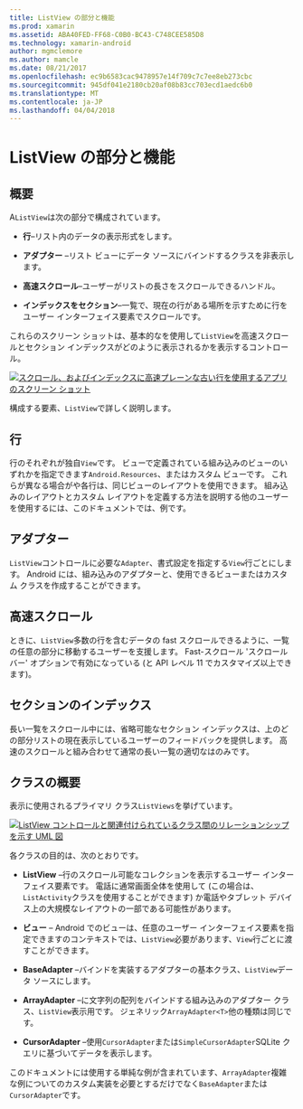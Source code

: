 ```yaml
---
title: ListView の部分と機能
ms.prod: xamarin
ms.assetid: ABA40FED-FF68-C0B0-BC43-C748CEE585D8
ms.technology: xamarin-android
author: mgmclemore
ms.author: mamcle
ms.date: 08/21/2017
ms.openlocfilehash: ec9b6583cac9478957e14f709c7c7ee8eb273cbc
ms.sourcegitcommit: 945df041e2180cb20af08b83cc703ecd1aedc6b0
ms.translationtype: MT
ms.contentlocale: ja-JP
ms.lasthandoff: 04/04/2018
---
```

# <a name="listview-parts-and-functionality"></a>ListView の部分と機能


## <a name="overview"></a>概要

A`ListView`は次の部分で構成されています。

- **行**&ndash;リスト内のデータの表示形式をします。

- **アダプター** &ndash;リスト ビューにデータ ソースにバインドするクラスを非表示します。

- **高速スクロール**&ndash;ユーザーがリストの長さをスクロールできるハンドル。

- **インデックスをセクション**&ndash;一覧で、現在の行がある場所を示すために行をユーザー インターフェイス要素でスクロールです。

これらのスクリーン ショットは、基本的なを使用して`ListView`を高速スクロールとセクション インデックスがどのように表示されるかを表示するコントロール。

[![スクロール、およびインデックスに高速プレーンな古い行を使用するアプリのスクリーン ショット](parts-and-functionality-images/listviewparts.png)](parts-and-functionality-images/listviewparts.png#lightbox)

構成する要素、`ListView`で詳しく説明します。


## <a name="rows"></a>行

行のそれぞれが独自`View`です。 ビューで定義されている組み込みのビューのいずれかを指定できます`Android.Resources`、またはカスタム ビューです。 これらが異なる場合がや各行は、同じビューのレイアウトを使用できます。 組み込みのレイアウトとカスタム レイアウトを定義する方法を説明する他のユーザーを使用するには、このドキュメントでは、例です。


## <a name="adapter"></a>アダプター

`ListView`コントロールに必要な`Adapter`、書式設定を指定する`View`行ごとにします。 Android には、組み込みのアダプターと、使用できるビューまたはカスタム クラスを作成することができます。


## <a name="fast-scrolling"></a>高速スクロール

ときに、`ListView`多数の行を含むデータの fast スクロールできるように、一覧の任意の部分に移動するユーザーを支援します。 Fast-スクロール 'スクロール バー' オプションで有効になっている (と API レベル 11 でカスタマイズ以上できます)。


## <a name="section-index"></a>セクションのインデックス

長い一覧をスクロール中には、省略可能なセクション インデックスは、上のどの部分リストの現在表示しているユーザーのフィードバックを提供します。 高速のスクロールと組み合わせて通常の長い一覧の適切なはのみです。


## <a name="classes-overview"></a>クラスの概要

表示に使用されるプライマリ クラス`ListViews`を挙げています。

[![ListView コントロールと関連付けられているクラス間のリレーションシップを示す UML 図](parts-and-functionality-images/image2.png)](parts-and-functionality-images/image2.png#lightbox)

各クラスの目的は、次のとおりです。

- **ListView** &ndash;行のスクロール可能なコレクションを表示するユーザー インターフェイス要素です。 電話に通常画面全体を使用して (この場合は、`ListActivity`クラスを使用することができます) か電話やタブレット デバイス上の大規模なレイアウトの一部である可能性があります。

- **ビュー** &ndash; Android でのビューは、任意のユーザー インターフェイス要素を指定できますのコンテキストでは、`ListView`必要があります、`View`行ごとに渡すことができます。

- **BaseAdapter** &ndash;バインドを実装するアダプターの基本クラス、`ListView`データ ソースにします。

- **ArrayAdapter** &ndash;に文字列の配列をバインドする組み込みのアダプター クラス、`ListView`表示用です。 ジェネリック`ArrayAdapter<T>`他の種類は同じです。

- **CursorAdapter** &ndash;使用`CursorAdapter`または`SimpleCursorAdapter`SQLite クエリに基づいてデータを表示します。

このドキュメントには使用する単純な例が含まれています、`ArrayAdapter`複雑な例についてのカスタム実装を必要とするだけでなく`BaseAdapter`または`CursorAdapter`です。

